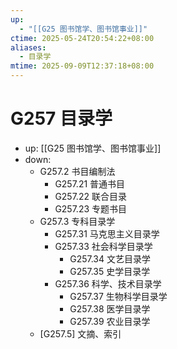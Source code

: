 ```yaml
---
up:
  - "[[G25 图书馆学、图书馆事业]]"
ctime: 2025-05-24T20:54:22+08:00
aliases:
  - 目录学
mtime: 2025-09-09T12:37:18+08:00
---
```


# G257 目录学

- up: [[G25 图书馆学、图书馆事业]]
- down:	
	- G257.2 书目编制法
		- G257.21 普通书目
		- G257.22 联合目录
		- G257.23 专题书目
	- G257.3 专科目录学
		- G257.31 马克思主义目录学
		- G257.33 社会科学目录学
			- G257.34 文艺目录学
			- G257.35 史学目录学
		- G257.36 科学、技术目录学
			- G257.37 生物科学目录学
			- G257.38 医学目录学
			- G257.39 农业目录学
	- [G257.5] 文摘、索引
	
